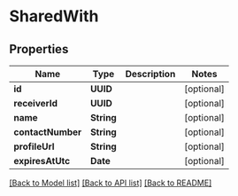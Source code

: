 # SharedWith

## Properties
Name | Type | Description | Notes
------------ | ------------- | ------------- | -------------
**id** | **UUID** |  | [optional] 
**receiverId** | **UUID** |  | [optional] 
**name** | **String** |  | [optional] 
**contactNumber** | **String** |  | [optional] 
**profileUrl** | **String** |  | [optional] 
**expiresAtUtc** | **Date** |  | [optional] 

[[Back to Model list]](../README.md#documentation-for-models) [[Back to API list]](../README.md#documentation-for-api-endpoints) [[Back to README]](../README.md)


